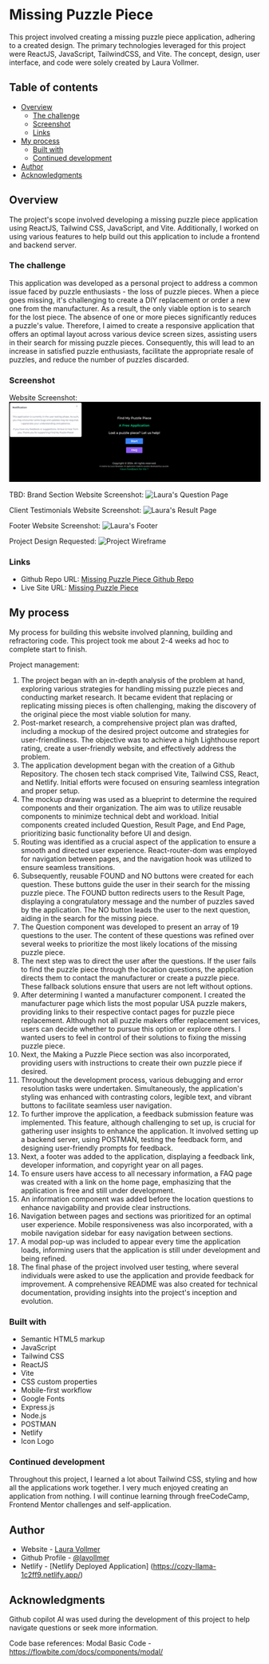# Missing Puzzle Piece

This project involved creating a missing puzzle piece application, adhering to a created design. The primary technologies leveraged for this project were ReactJS, JavaScript, TailwindCSS, and Vite. The concept, design, user interface, and code were solely created by Laura Vollmer.

## Table of contents

- [Overview](#overview)
  - [The challenge](#the-challenge)
  - [Screenshot](#screenshot)
  - [Links](#links)
- [My process](#my-process)
  - [Built with](#built-with)
  - [Continued development](#continued-development)
- [Author](#author)
- [Acknowledgments](#acknowledgments)


## Overview

The project's scope involved developing a missing puzzle piece application using ReactJS, Tailwind CSS, JavaScript, and Vite. Additionally, I worked on using various features to help build out this application to include a frontend and backend server.

### The challenge

This application was developed as a personal project to address a common issue faced by puzzle enthusiasts - the loss of puzzle pieces. When a piece goes missing, it's challenging to create a DIY replacement or order a new one from the manufacturer. As a result, the only viable option is to search for the lost piece. The absence of one or more pieces significantly reduces a puzzle's value. Therefore, I aimed to create a responsive application that offers an optimal layout across various device screen sizes, assisting users in their search for missing puzzle pieces. Consequently, this will lead to an increase in satisfied puzzle enthusiasts, facilitate the appropriate resale of puzzles, and reduce the number of puzzles discarded.

### Screenshot

Website Screenshot:
![Laura's Home Page](./src/assets/MissingPuzzlePieceHomePage.png)

TBD:
Brand Section Website Screenshot:
![Laura's Question Page]()

Client Testimonials Website Screenshot:
![Laura's Result Page]()

Footer Website Screenshot:
![Laura's Footer]()

Project Design Requested:
![Project Wireframe]()

### Links

- Github Repo URL: [Missing Puzzle Piece Github Repo](https://github.com/lavollmer/missingpuzzlepiece)
- Live Site URL: [Missing Puzzle Piece](https://cozy-llama-1c2ff9.netlify.app/)

## My process

My process for building this website involved planning, building and refractoring code. This project took me about 2-4 weeks ad hoc to complete start to finish.

Project management:
1. The project began with an in-depth analysis of the problem at hand, exploring various strategies for handling missing puzzle pieces and conducting market research. It became evident that replacing or replicating missing pieces is often challenging, making the discovery of the original piece the most viable solution for many.
2. Post-market research, a comprehensive project plan was drafted, including a mockup of the desired project outcome and strategies for user-friendliness. The objective was to achieve a high Lighthouse report rating, create a user-friendly website, and effectively address the problem.
3. The application development began with the creation of a Github Repository. The chosen tech stack comprised Vite, Tailwind CSS, React, and Netlify. Initial efforts were focused on ensuring seamless integration and proper setup.
4. The mockup drawing was used as a blueprint to determine the required components and their organization. The aim was to utilize reusable components to minimize technical debt and workload. Initial components created included Question, Result Page, and End Page, prioritizing basic functionality before UI and design.
5. Routing was identified as a crucial aspect of the application to ensure a smooth and directed user experience. React-router-dom was employed for navigation between pages, and the navigation hook was utilized to ensure seamless transitions.
6. Subsequently, reusable FOUND and NO buttons were created for each question. These buttons guide the user in their search for the missing puzzle piece. The FOUND button redirects users to the Result Page, displaying a congratulatory message and the number of puzzles saved by the application. The NO button leads the user to the next question, aiding in the search for the missing piece.
7. The Question component was developed to present an array of 19 questions to the user. The content of these questions was refined over several weeks to prioritize the most likely locations of the missing puzzle piece.
8. The next step was to direct the user after the questions. If the user fails to find the puzzle piece through the location questions, the application directs them to contact the manufacturer or create a puzzle piece. These fallback solutions ensure that users are not left without options.
9. After determining I wanted a manufacturer component. I created the manufacturer page which lists the most popular USA puzzle makers, providing links to their respective contact pages for puzzle piece replacement. Although not all puzzle makers offer replacement services, users can decide whether to pursue this option or explore others. I wanted users to feel in control of their solutions to fixing the missing puzzle piece.
10. Next, the Making a Puzzle Piece section was also incorporated, providing users with instructions to create their own puzzle piece if desired.
11. Throughout the development process, various debugging and error resolution tasks were undertaken. Simultaneously, the application's styling was enhanced with contrasting colors, legible text, and vibrant buttons to facilitate seamless user navigation.
12. To further improve the application, a feedback submission feature was implemented. This feature, although challenging to set up, is crucial for gathering user insights to enhance the application. It involved setting up a backend server, using POSTMAN, testing the feedback form, and designing user-friendly prompts for feedback.
13. Next, a footer was added to the application, displaying a feedback link, developer information, and copyright year on all pages.
14. To ensure users have access to all necessary information, a FAQ page was created with a link on the home page, emphasizing that the application is free and still under development.
15. An information component was added before the location questions to enhance navigability and provide clear instructions.
16. Navigation between pages and sections was prioritized for an optimal user experience. Mobile responsiveness was also incorporated, with a mobile navigation sidebar for easy navigation between sections.
17. A modal pop-up was included to appear every time the application loads, informing users that the application is still under development and being refined.
18. The final phase of the project involved user testing, where several individuals were asked to use the application and provide feedback for improvement. A comprehensive README was also created for technical documentation, providing insights into the project's inception and evolution.

### Built with

- Semantic HTML5 markup
- JavaScript
- Tailwind CSS
- ReactJS
- Vite
- CSS custom properties
- Mobile-first workflow
- Google Fonts
- Express.js
- Node.js
- POSTMAN
- Netlify
- Icon Logo

### Continued development

Throughout this project, I learned a lot about Tailwind CSS, styling and how all the applications work together. I very much enjoyed creating an application from nothing. I will continue learning through freeCodeCamp, Frontend Mentor challenges and self-application.

## Author

- Website - [Laura Vollmer](https://lauradeveloper.com/)
- Github Profile - [@lavollmer](https://github.com/lavollmer)
- Netlify - [Netlify Deployed Application] (https://cozy-llama-1c2ff9.netlify.app/)

## Acknowledgments

Github copilot AI was used during the development of this project to help navigate questions or seek more information.

Code base references:
Modal Basic Code - https://flowbite.com/docs/components/modal/